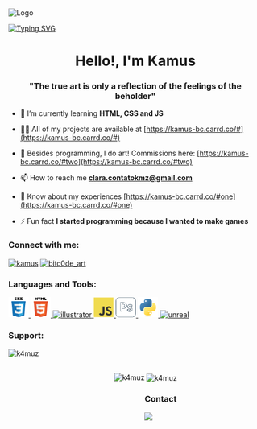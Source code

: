 <img src="https://github.com/user-attachments/assets/fb9576cd-81cc-4e61-8646-65d3a506f103" alt="Logo" align="center" width="1200">

[![Typing SVG](https://readme-typing-svg.demolab.com?font=Fira+Code&pause=1000&color=6793F7&width=435&lines=Hello%2C+everyone!+I'm+Kamus.;Welcome+to+my+Github+profile!+)](https://git.io/typing-svg)

<h1 align="center">Hello!, I'm Kamus</h1>
<h3 align="center">"The true art is only a reflection of the feelings of the beholder"</h3>

- 🌱 I’m currently learning **HTML, CSS and JS**

- 👨‍💻 All of my projects are available at [https://kamus-bc.carrd.co/#](https://kamus-bc.carrd.co/#)

- 🎨 Besides programming, I do art! Commissions here: [https://kamus-bc.carrd.co/#two](https://kamus-bc.carrd.co/#two)

- 📫 How to reach me **clara.contatokmz@gmail.com**

- 📄 Know about my experiences [https://kamus-bc.carrd.co/#one](https://kamus-bc.carrd.co/#one)

- ⚡ Fun fact **I started programming because I wanted to make games**

<h3 align="left">Connect with me:</h3>
<p align="left">
<a href="https://dev.to/kamus" target="blank"><img align="center" src="https://raw.githubusercontent.com/rahuldkjain/github-profile-readme-generator/master/src/images/icons/Social/devto.svg" alt="kamus" height="30" width="40" /></a>
<a href="https://instagram.com/bitc0de_art" target="blank"><img align="center" src="https://raw.githubusercontent.com/rahuldkjain/github-profile-readme-generator/master/src/images/icons/Social/instagram.svg" alt="bitc0de_art" height="30" width="40" /></a>
</p>

<h3 align="left">Languages and Tools:</h3>
<p align="left"> <a href="https://www.w3schools.com/css/" target="_blank" rel="noreferrer"> <img src="https://raw.githubusercontent.com/devicons/devicon/master/icons/css3/css3-original-wordmark.svg" alt="css3" width="40" height="40"/> </a> <a href="https://www.w3.org/html/" target="_blank" rel="noreferrer"> <img src="https://raw.githubusercontent.com/devicons/devicon/master/icons/html5/html5-original-wordmark.svg" alt="html5" width="40" height="40"/> </a> <a href="https://www.adobe.com/in/products/illustrator.html" target="_blank" rel="noreferrer"> <img src="https://www.vectorlogo.zone/logos/adobe_illustrator/adobe_illustrator-icon.svg" alt="illustrator" width="40" height="40"/> </a> <a href="https://developer.mozilla.org/en-US/docs/Web/JavaScript" target="_blank" rel="noreferrer"> <img src="https://raw.githubusercontent.com/devicons/devicon/master/icons/javascript/javascript-original.svg" alt="javascript" width="40" height="40"/> </a> <a href="https://www.photoshop.com/en" target="_blank" rel="noreferrer"> <img src="https://raw.githubusercontent.com/devicons/devicon/master/icons/photoshop/photoshop-line.svg" alt="photoshop" width="40" height="40"/> </a> <a href="https://www.python.org" target="_blank" rel="noreferrer"> <img src="https://raw.githubusercontent.com/devicons/devicon/master/icons/python/python-original.svg" alt="python" width="40" height="40"/> </a> <a href="https://unrealengine.com/" target="_blank" rel="noreferrer"> <img src="https://raw.githubusercontent.com/kenangundogan/fontisto/036b7eca71aab1bef8e6a0518f7329f13ed62f6b/icons/svg/brand/unreal-engine.svg" alt="unreal" width="40" height="40"/> </a> </p>

<h3 align="left">Support:</h3>
<p><a href="https://ko-fi.com/k4muz"> <img align="left" src="https://cdn.ko-fi.com/cdn/kofi3.png?v=3" height="50" width="210" alt="k4muz" /></a></p><br><br>

<p><img align="left" src="https://github-readme-stats.vercel.app/api/top-langs?username=k4muz&show_icons=true&locale=en" alt="k4muz" height="250" /></p>
<p>&nbsp;<img align="center" src="https://github-readme-stats.vercel.app/api?username=k4muz&show_icons=true&locale=en" alt="k4muz" height="250"/></p>

    
### Contact

<div>  
  <a href="mailto:clara.contatokmz@gmail.com"><img src="https://img.shields.io/badge/-Gmail-%23333?style=for-the-badge&logo=gmail&logoColor=white" target="_blank"></a>
</div>
